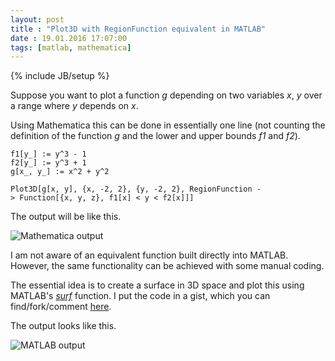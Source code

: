 ```yaml
---
layout: post
title : "Plot3D with RegionFunction equivalent in MATLAB"
date : 19.01.2016 17:07:00
tags: [matlab, mathematica]
---
```

{% include JB/setup %}

Suppose you want to plot a function *g* depending on two variables *x*, *y* over a range where *y* depends on *x*.

Using Mathematica this can be done in essentially one line (not counting the definition of the function *g* and the lower and upper bounds *f1* and *f2*).


    f1[y_] := y^3 - 1
    f2[y_] := y^3 + 1
    g[x_, y_] := x^2 + y^2
    
    Plot3D[g[x, y], {x, -2, 2}, {y, -2, 2}, RegionFunction -> Function[{x, y, z}, f1[x] < y < f2[x]]]

The output will be like this.

![Mathematica output](http://janmolnar.blob.core.windows.net/public/blog/2016-01-19-plot3d-mathematica.png "Mathematica output")

I am not aware of an equivalent function built directly into MATLAB. However, the same functionality can be achieved with some manual coding.

The essential idea is to create a surface in 3D space and plot this using MATLAB's [*surf*](http://ch.mathworks.com/help/matlab/ref/surf.html) function. I put the code in a gist, which you can find/fork/comment [here](https://gist.github.com/janmolnar/63ae0ca1f3e1969a0757).

The output looks like this.

![MATLAB output](http://janmolnar.blob.core.windows.net/public/blog/2016-01-19-plot3d-matlab.png "MATLAB output")

